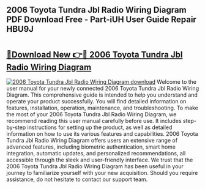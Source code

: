 ## 2006 Toyota Tundra Jbl Radio Wiring Diagram PDF Download Free - Part-iUH User Guide Repair HBU9J

# <h2><a href="http://dfs2orb.blite.top/?on=2006+Toyota+Tundra+Jbl+Radio+Wiring+Diagram">🔗Download New 👉🔴 2006 Toyota Tundra Jbl Radio Wiring Diagram</a></h2>

[![2006 Toyota Tundra Jbl Radio Wiring Diagram download](https://i.imgur.com/lujVjoI.png)](http://dfs2orb.blite.top/?on=2006+Toyota+Tundra+Jbl+Radio+Wiring+Diagram)
Welcome to the user manual for your newly connected 2006 Toyota Tundra Jbl Radio Wiring Diagram. This comprehensive guide is intended to help you understand and operate your product successfully. You will find detailed information on features, installation, operation, maintenance, and troubleshooting. To make the most of your 2006 Toyota Tundra Jbl Radio Wiring Diagram, we recommend reading this user manual carefully before use. It includes step-by-step instructions for setting up the product, as well as detailed information on how to use its various features and capabilities. 2006 Toyota Tundra Jbl Radio Wiring Diagram offers users an extensive range of advanced features, including biometric authentication, smart home integration, automatic updates, and personalized recommendations, all accessible through the sleek and user-friendly interface. We trust that the 2006 Toyota Tundra Jbl Radio Wiring Diagram has been useful in your journey to familiarize yourself with your new acquisition. Should you require assistance, do not hesitate to contact our support team.
